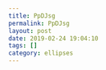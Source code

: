 ```yaml
---
title: PpDJsg
permalink: PpDJsg
layout: post
date: 2019-02-24 19:04:10
tags: []
category: ellipses
---
```


```latex
```